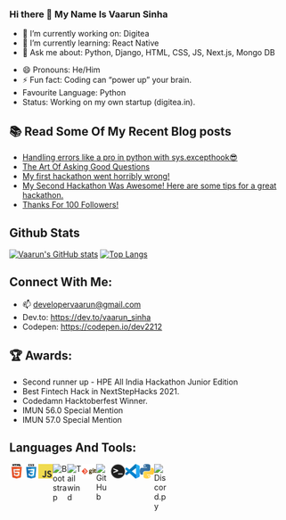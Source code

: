 ### Hi there 👋 My Name Is Vaarun Sinha



- 🔭 I’m currently working on:  Digitea
- 🌱 I’m currently learning: React Native 
- 💬 Ask me about: Python, Django, HTML, CSS, JS, Next.js, Mongo DB
<!-- - 📫 How to reach me: developervaarun@gmail.com, https://dev.to/vaarun_sinha -->
- 😄 Pronouns: He/Him
- ⚡ Fun fact: Coding can “power up” your brain.
- Favourite Language: Python
- Status:  Working on my own startup (digitea.in).

## 📚 Read Some Of My Recent Blog posts
<!-- BLOG-POST-LIST:START -->
- [Handling errors like a pro in python with sys.excepthook😎](https://dev.to/vaarun_sinha/handling-errors-like-a-pro-in-python-with-sysexcepthook-25oj)
- [The Art Of Asking Good Questions](https://dev.to/vaarun_sinha/the-art-of-asking-good-questions-lkd)
- [My first hackathon went horribly wrong!](https://dev.to/vaarun_sinha/my-first-hackathon-went-horribly-wrong-3hkn)
- [My Second Hackathon Was Awesome! Here are some tips for a great hackathon.](https://dev.to/vaarun_sinha/my-second-hackathon-was-awesome-here-are-some-tips-for-a-great-hackathon-320m)
- [Thanks For 100 Followers!](https://dev.to/vaarun_sinha/thanks-for-100-followers-24e8)
<!-- BLOG-POST-LIST:END -->

## Github Stats
[![Vaarun's GitHub stats](https://github-readme-stats.vercel.app/api?username=vaarunsinha)](https://github.com/anuraghazra/github-readme-stats)
[![Top Langs](https://github-readme-stats.vercel.app/api/top-langs/?username=vaarunsinha&layout=compact)](https://github.com/anuraghazra/github-readme-stats)


## Connect With Me:
- 📫 developervaarun@gmail.com
- Dev.to:  https://dev.to/vaarun_sinha
- Codepen: https://codepen.io/dev2212


## 🏆 Awards:
- Second runner up - HPE All India Hackathon Junior Edition
- Best Fintech Hack in NextStepHacks 2021.
- Codedamn Hacktoberfest Winner.
- IMUN 56.0 Special Mention
- IMUN 57.0 Special Mention

## Languages And Tools:

<img align="left" alt="HTML5" width="26px" src="https://raw.githubusercontent.com/github/explore/80688e429a7d4ef2fca1e82350fe8e3517d3494d/topics/html/html.png" />
<img align="left" alt="CSS3" width="26px" src="https://raw.githubusercontent.com/github/explore/80688e429a7d4ef2fca1e82350fe8e3517d3494d/topics/css/css.png" />
<img align="left" alt="JavaScript" width="26px" src="https://raw.githubusercontent.com/github/explore/80688e429a7d4ef2fca1e82350fe8e3517d3494d/topics/javascript/javascript.png" />
<img align="left" alt="Bootstrap" width="26px" src="https://sdtimes.com/wp-content/uploads/2018/01/bootstrap-stack.png"/>
<img align="left" alt="Tailwind" width="26px" src="https://tailwindcss.com/_next/static/media/tailwindcss-mark.79614a5f61617ba49a0891494521226b.svg"/>

<img align="left" alt="Git" width="26px" src="https://raw.githubusercontent.com/github/explore/80688e429a7d4ef2fca1e82350fe8e3517d3494d/topics/git/git.png" />
<img align="left" alt="GitHub" width="26px" src="https://github.githubassets.com/images/modules/logos_page/GitHub-Mark.png" />
<img align="left" alt="Terminal" width="26px" src="https://raw.githubusercontent.com/github/explore/80688e429a7d4ef2fca1e82350fe8e3517d3494d/topics/terminal/terminal.png" />
<img align="left" alt="Visual Studio Code" width="26px" src="https://raw.githubusercontent.com/github/explore/80688e429a7d4ef2fca1e82350fe8e3517d3494d/topics/visual-studio-code/visual-studio-code.png" />

<img align="left" alt="Python" width="26px" src="https://raw.githubusercontent.com/docker-library/docs/01c12653951b2fe592c1f93a13b4e289ada0e3a1/python/logo.png"/>
<img align="left" alt="Discord.py" width="26px" src="https://i.imgur.com/8ciREEh.jpg"/>


